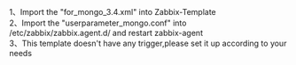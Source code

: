 1、Import the "for_mongo_3.4.xml" into Zabbix-Template     
2、Import the "userparameter_mongo.conf" into /etc/zabbix/zabbix.agent.d/ and restart zabbix-agent      
3、This template doesn't have any trigger,please set it up according to your needs
